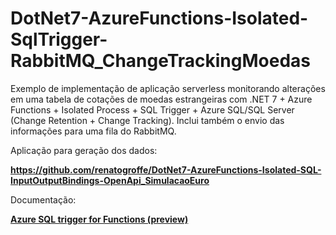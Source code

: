 # DotNet7-AzureFunctions-Isolated-SqlTrigger-RabbitMQ_ChangeTrackingMoedas
Exemplo de implementação de aplicação serverless monitorando alterações em uma tabela de cotações de moedas estrangeiras com .NET 7 + Azure Functions + Isolated Process + SQL Trigger + Azure SQL/SQL Server (Change Retention + Change Tracking). Inclui também o envio das informações para uma fila do RabbitMQ.

Aplicação para geração dos dados:

**https://github.com/renatogroffe/DotNet7-AzureFunctions-Isolated-SQL-InputOutputBindings-OpenApi_SimulacaoEuro**

Documentação:

[**Azure SQL trigger for Functions (preview)**](https://learn.microsoft.com/en-us/azure/azure-functions/functions-bindings-azure-sql-trigger?pivots=programming-language-csharp&tabs=isolated-process%2Cportal)